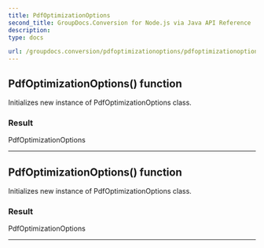```yaml
---
title: PdfOptimizationOptions
second_title: GroupDocs.Conversion for Node.js via Java API Reference
description: 
type: docs

url: /groupdocs.conversion/pdfoptimizationoptions/pdfoptimizationoptions/
---
```


## PdfOptimizationOptions() function

 Initializes new instance of  PdfOptimizationOptions class.
 

### Result
PdfOptimizationOptions


---


## PdfOptimizationOptions() function

 Initializes new instance of  PdfOptimizationOptions class.
 

### Result
PdfOptimizationOptions


---


